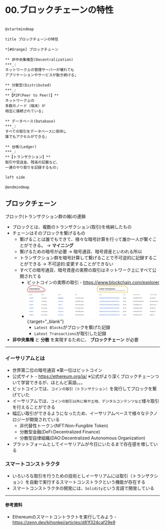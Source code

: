 # 00.ブロックチェーンの特性

```plantuml

@startmindmap

title ブロックチェーンの特性

*[#Orange] ブロックチェーン

** 非中央集権型(Decentralization)
***_:
ネットワーク上の管理サーバーが壊れても
アプリケーションやサービスが動き続ける;

** 分散型(Distributed)
***_:
**【P2P(Peer to Peer)】**
ネットワーク上の
多数のノード（端末）が
相互に接続されている;

** データベース(Database)
***_:
すべての取引をデータベースに保持し
誰でもアクセルができる;

** 台帳(Ledger)
***_:
**【トランザクション】**
取引や受送金、残高の記載など、
一連のやり取りを記録するもの;

left side

@endmindmap

```

## ブロックチェーン

ブロック(トランザクション群の箱)の連鎖

- ブロックとは、複数のトランザクション(取引)を格納したもの
- チェーンはそのブロックを繋げるもの  
    - 繋げることは誰でもできて、様々な暗号計算を行って誰か一人が繋ぐことができる。 → **マイニング**
    - 繋げるための暗号が必要 → 暗号通貨、暗号資産といわれる所以
    - トランザクション群を暗号計算して繋げることで不可逆的に記録することができる → 不可逆的:変更することができない
    - すべての暗号通貨、暗号資産の実際の取引はネットワーク上にすべて公開されてる
        - ビットコインの実際の取引 - <https://www.blockchain.com/explorer>
        - ![picture 4](img/7fca191ddec2187684b22e8734e7fc24044e17d2f7996c21c302126c681daeaf.png){:target="_blank"}  
            - `Latest Blocks`がブロックを繋げた記録
            - `Latest Transactions`が取引した記録
- **非中央集権** と **分散** を実現するために、 **ブロックチェーン** が必要
  
---

### イーサリアムとは

- 世界第二位の暗号通貨 ※第一位はビットコイン
- 公式サイト - <https://ethereum.org/ja/> ※公式がより深くブロックチェーンついて学習できるが、ほとんど英語。。。
- ビットコインでは、`コインの取引（トランザクション）`を発行してブロックを繋げていた
- イーサリアムでは、`コインの取引以外に株や土地、デジタルコンテンツなど`様々取引を行えることができる
- 幅広い取引ができるようになったため、イーサリアムベースで様々なテクノロジーが開発されている
    - 非代替性トークン(NFT:Non-Fungible Token)
    - 分散型金融(DeFi:Decentralized Finance)
    - 分散型自律組織(DAO:Decentralized Autonomous Organization)
- プラットフォームとしてイーサリアムが今日にいたるまで存在感を増している

### スマートコンストラクタ

- いろいろな取引を行うための技術としイーサリアムには取引（トランザクション）を自動で実行するスマートコンストラクという機能が存在する
- スマートコンストラクタの開発には、`Solidity`という言語で開発している

---

#### 参考資料

- Ethereumのスマートコントラクトを実行してみよう - <https://zenn.dev/kihonkei/articles/d81f324caf29e9>